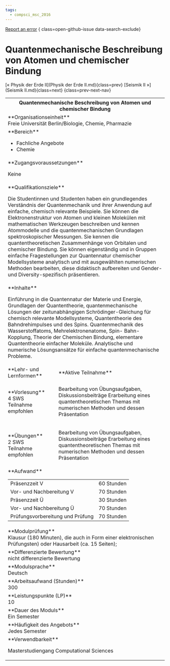 ```yaml
---
tags:
  - compsci_msc_2016
---
```

[Report an error](https://github.com/SGSSGene/FUB-SUP/issues/new?title=Error%20in%20%22Quantenmechanische%20Beschreibung%20von%20Atomen%20und%20chemischer%20Bindung%22&body=There%20seems%20to%20be%20an%20error%20in%20module%20%22Quantenmechanische%20Beschreibung%20von%20Atomen%20und%20chemischer%20Bindung%22%2E%0A%0A%3CDescribe%20here%20a%20slightly%20more%20detailed%20description%20of%20what%20is%20wrong%3E&labels=bug)
{ class=open-github-issue data-search-exclude}

# Quantenmechanische Beschreibung von Atomen und chemischer Bindung

[« Physik der Erde II](Physik der Erde II.md){class=prev}
[Seismik II »](Seismik II.md){class=next}
{class=prev-next-nav}

<table markdown id="moduledesc">
<tr markdown class="moduledesc_head"><th colspan="2">Quantenmechanische Beschreibung von Atomen und chemischer Bindung </th></tr>
<tr markdown><td colspan="2">**Organisationseinheit**   <br>Freie Universität Berlin/Biologie, Chemie, Pharmazie</td></tr>

<tr markdown><td colspan="2">**Bereich**<br>


- Fachliche Angebote
- Chemie

</td></tr>

<tr markdown><td colspan="2">**Zugangsvoraussetzungen** <br>

Keine


</td></tr>
<tr markdown><td colspan="2">**Qualifikationsziele**    <br>

Die Studentinnen und Studenten haben ein grundlegendes Verständnis der
Quantenmechanik und ihrer Anwendung auf einfache, chemisch relevante
Beispiele. Sie können die Elektronenstruktur von Atomen und kleinen
Molekülen mit mathematischen Werkzeugen beschreiben und kennen Atommodelle
und die quantenmechanischen Grundlagen spektroskopischer Messungen. Sie
kennen die quantentheoretischen Zusammenhänge von Orbitalen und chemischer
Bindung. Sie können eigenständig und in Gruppen einfache Fragestellungen zur
Quantennatur chemischer Modellsysteme analytisch und mit ausgewählten
numerischen Methoden bearbeiten, diese didaktisch aufbereiten und Gender-
und Diversity-spezifisch präsentieren.


</td></tr>
<tr markdown><td colspan="2">**Inhalte**                <br>

Einführung in die Quantennatur der Materie und Energie, Grundlagen der
Quantentheorie, quantenmechanische Lösungen der zeitunabhängigen
Schrödinger-Gleichung für chemisch relevante Modellsysteme, Quantentheorie
des Bahndrehimpulses und des Spins. Quantenmechanik des Wasserstoffatoms,
Mehrelektronenatome, Spin- Bahn-Kopplung, Theorie der Chemischen Bindung,
elementare Quantentheorie einfacher Moleküle. Analytische und numerische
Lösungsansätze für einfache quantenmechanische Probleme.


</td></tr>

<tr markdown><td>**Lehr- und Lernformen**</td><td>**Aktive Teilnahme**</td></tr>
<tr markdown><td> **Vorlesung** <br>4 SWS <br> Teilnahme empfohlen</td><td>

Bearbeitung von Übungsaufgaben, Diskussionsbeiträge
Erarbeitung eines quantentheoretischen Themas mit numerischen Methoden und dessen Präsentation
</td></tr>
<tr markdown><td> **Übungen** <br>2 SWS <br> Teilnahme empfohlen</td><td>

Bearbeitung von Übungsaufgaben, Diskussionsbeiträge
Erarbeitung eines quantentheoretischen Themas mit numerischen Methoden und dessen Präsentation
</td></tr>
<tr markdown><td colspan="2">**Aufwand**                <br>
<table class="aufwand_table">
<tr><td>Präsenzzeit V</td><td>60 Stunden</td></tr>
<tr><td>Vor- und Nachbereitung V</td><td>70 Stunden</td></tr>
<tr><td>Präsenzzeit Ü</td><td>30 Stunden</td></tr>
<tr><td>Vor- und Nachbereitung Ü</td><td>70 Stunden</td></tr>
<tr><td>Prüfungsvorbereitung und Prüfung</td><td>70 Stunden</td></tr>
</table>

</td></tr>
<tr markdown><td colspan="2">**Modulprüfung**             <br>Klausur (180 Minuten), die auch in Form einer elektronischen Prüfungsten)
oder Hausarbeit (ca. 15 Seiten);


</td></tr>
<tr markdown><td colspan="2">**Differenzierte Bewertung** <br>nicht differenzierte Bewertung

</td></tr>
<tr markdown><td colspan="2">**Modulsprache**             <br>Deutsch</td></tr>
<tr markdown><td colspan="2">**Arbeitsaufwand (Stunden)** <br>300</td></tr>
<tr markdown><td colspan="2">**Leistungspunkte (LP)**     <br>10</td></tr>
<tr markdown><td colspan="2">**Dauer des Moduls**         <br>Ein Semester</td></tr>
<tr markdown><td colspan="2">**Häufigkeit des Angebots**  <br>Jedes Semester</td></tr>
<tr markdown><td colspan="2">**Verwendbarkeit**           <br>

Masterstudiengang Computational Sciences


</td></tr>


</table>
